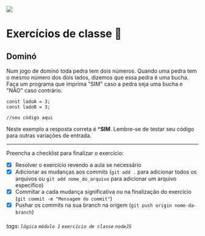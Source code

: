 ![](https://i.imgur.com/xG74tOh.png)

# Exercícios de classe 🏫

## Dominó

Num jogo de dominó toda pedra tem dois números. Quando uma pedra tem o mesmo número dos dois lados, dizemos que essa pedra é uma bucha. Faça um programa que imprima "SIM" caso a pedra seja uma bucha e "NÃO" caso contrário.

```javascript=
const ladoA = 3;
const ladoB = 3;

//seu código aqui
```

Neste exemplo a resposta correta é ***SIM**. Lembre-se de testar seu código para outras variações de entrada.

---

Preencha a checklist para finalizar o exercício:

- [x] Resolver o exercício revendo a aula se necessário
- [x] Adicionar as mudanças aos commits (`git add .` para adicionar todos os arquivos ou `git add nome_do_arquivo` para adicionar um arquivo específico)
- [x] Commitar a cada mudança significativa ou na finalização do exercício (`git commit -m "Mensagem do commit"`)
- [x] Pushar os commits na sua branch na origem (`git push origin nome-da-branch`)

###### tags: `lógica` `módulo 1` `exercício de classe` `nodeJS`
